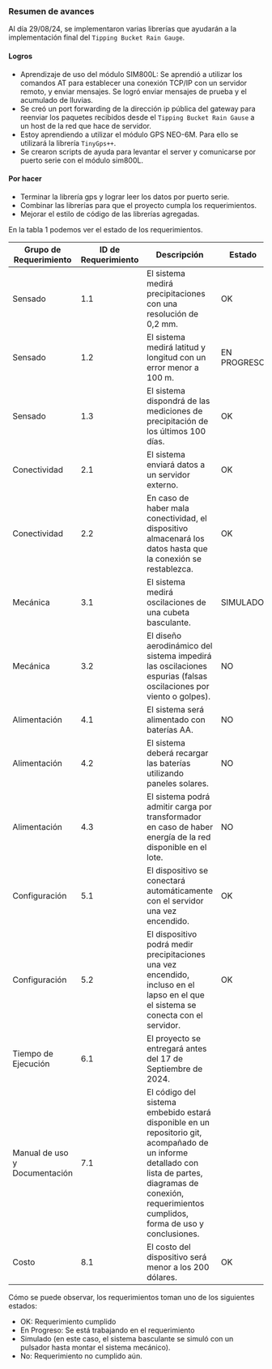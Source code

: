 ### Resumen de avances

Al día 29/08/24, se implementaron varias librerías que ayudarán a la implementación final del `Tipping Bucket Rain Gauge`.

#### Logros

* Aprendizaje de uso del módulo SIM800L: Se aprendió a utilizar los comandos AT para establecer una conexión TCP/IP con un servidor remoto, y enviar mensajes. Se logró enviar mensajes de prueba y el acumulado de lluvias.
* Se creó un port forwarding de la dirección ip pública del gateway para reenviar los paquetes recibidos desde el `Tipping Bucket Rain Gause` a un host de la red que hace de servidor.
* Estoy aprendiendo a utilizar el módulo GPS NEO-6M. Para ello se utilizará la librería `TinyGps++`.
* Se crearon scripts de ayuda para levantar el server y comunicarse por puerto serie con el módulo sim800L.

#### Por hacer
* Terminar la librería gps y lograr leer los datos por puerto serie.
* Combinar las librerías para que el proyecto cumpla los requerimientos.
* Mejorar el estilo de código de las librerías agregadas.

En la tabla 1 podemos ver el estado de los requerimientos.

| Grupo de Requerimiento         | ID de Requerimiento                       | Descripción                                                                                                                                                                                                   | Estado               |
|--------------------------------|-------------------------------------------|---------------------------------------------------------------------------------------------------------------------------------------------------------------------------------------------------------------|----------------------|
| Sensado                        | 1.1                                       | El sistema medirá precipitaciones con una resolución de 0,2 mm.                                                                                                                                               |OK                    |
| Sensado                        | 1.2                                       | El sistema medirá latitud y longitud con un error menor a 100 m.                                                                                                                                              |EN PROGRESO           |
| Sensado                        | 1.3                                       | El sistema dispondrá de las mediciones de precipitación de los últimos 100 días.                                                                                                                              |OK                    |
| Conectividad                   | 2.1                                       | El sistema enviará datos a un servidor externo.                                                                                                                                                               |OK                    |
| Conectividad                   | 2.2                                       | En caso de haber mala conectividad, el dispositivo almacenará los datos hasta que la conexión se restablezca.                                                                                                 |OK                    |
| Mecánica                       | 3.1                                       | El sistema medirá oscilaciones de una cubeta basculante.                                                                                                                                                      |SIMULADO              |
| Mecánica                       | 3.2                                       | El diseño aerodinámico del sistema impedirá las oscilaciones espurias (falsas oscilaciones por viento o golpes).                                                                                              |NO                    |
| Alimentación                   | 4.1                                       | El sistema será alimentado con baterías AA.                                                                                                                                                                   |NO                    |
| Alimentación                   | 4.2                                       | El sistema deberá recargar las baterías utilizando paneles solares.                                                                                                                                           |NO                    |
| Alimentación                   | 4.3                                       | El sistema podrá admitir carga por transformador en caso de haber energía de la red disponible en el lote.                                                                                                    |NO                    |
| Configuración                  | 5.1                                       | El dispositivo se conectará automáticamente con el servidor una vez encendido.                                                                                                                                |OK                    |
| Configuración                  | 5.2                                       | El dispositivo podrá medir precipitaciones una vez encendido, incluso en el lapso en el que el sistema se conecta con el servidor.                                                                            |OK                    |
| Tiempo de Ejecución            | 6.1                                       | El proyecto se entregará antes del 17 de Septiembre de 2024.                                                                                                                                                  |                      |
| Manual de uso y Documentación  | 7.1                                       | El código del sistema embebido estará disponible en un repositorio git, acompañado de un informe detallado con lista de partes, diagramas de conexión, requerimientos cumplidos, forma de uso y conclusiones. |                      |
| Costo                          | 8.1                                       | El costo del dispositivo será menor a los 200 dólares.                                                                                                                                                        |OK                    |

Cómo se puede observar, los requerimientos toman uno de los siguientes estados:
* OK: Requerimiento cumplido
* En Progreso: Se está trabajando en el requerimiento
* Simulado (en este caso, el sistema basculante se simuló con un pulsador hasta montar el sistema mecánico).
* No: Requerimiento no cumplido aún.

